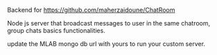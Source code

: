 
Backend for https://github.com/maherzaidoune/ChatRoom

Node js server that broadcast messages to user in the same chatroom, group chats basics functionalities.

update the MLAB mongo db url with yours to run your custom server.
